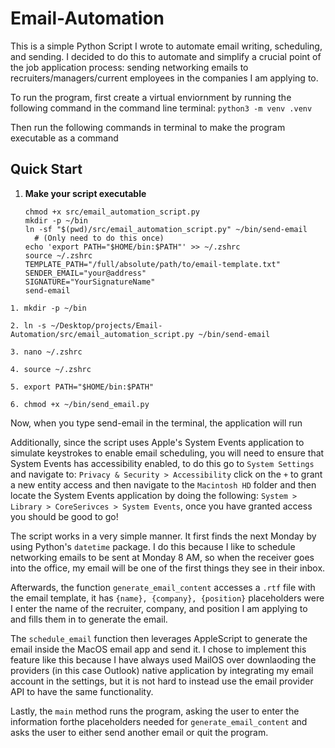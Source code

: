 # Email-Automation

This is a simple Python Script I wrote to automate email writing, scheduling, and sending. I decided to do this to automate and simplify a crucial point of the job application process: sending networking emails to recruiters/managers/current employees in the companies I am applying to.

To run the program, first create a virtual enviornment by running the following command in the command line terminal:
`python3 -m venv .venv`

Then run the following commands in terminal to make the program executable as a command

## Quick Start

1. **Make your script executable**

   ```
   chmod +x src/email_automation_script.py
   mkdir -p ~/bin
   ln -sf "$(pwd)/src/email_automation_script.py" ~/bin/send-email
     # (Only need to do this once)
   echo 'export PATH="$HOME/bin:$PATH"' >> ~/.zshrc
   source ~/.zshrc
   TEMPLATE_PATH="/full/absolute/path/to/email-template.txt"
   SENDER_EMAIL="your@address"
   SIGNATURE="YourSignatureName"
   send-email
   ```

```
1. mkdir -p ~/bin

2. ln -s ~/Desktop/projects/Email-Automation/src/email_automation_script.py ~/bin/send-email

3. nano ~/.zshrc

4. source ~/.zshrc

5. export PATH="$HOME/bin:$PATH"

6. chmod +x ~/bin/send_email.py
```

Now, when you type send-email in the terminal, the application will run

Additionally, since the script uses Apple's System Events application to simulate keystrokes to enable email scheduling, you will need to ensure that System Events has accessibility enabled, to do this go to `System Settings` and navigate to: `Privacy & Security > Accessibility` click on the `+` to grant a new entity access and then navigate to the `Macintosh HD` folder and then locate the System Events application by doing the following: `System > Library > CoreSerivces > System Events`, once you have granted access you should be good to go!

The script works in a very simple manner. It first finds the next Monday by using Python's `datetime` package. I do this because I like to schedule networking emails to be sent at Monday 8 AM, so when the receiver goes into the office, my email will be one of the first things they see in their inbox.

Afterwards, the function `generate_email_content` accesses a `.rtf` file with the email template, it has `{name}, {company}, {position}` placeholders were I enter the name of the recruiter, company, and position I am applying to and fills them in to generate the email.

The `schedule_email` function then leverages AppleScript to generate the email inside the MacOS email app and send it. I chose to implement this feature like this because I have always used MailOS over downlaoding the providers (in this case Outlook) native application by integrating my email account in the settings, but it is not hard to instead use the email provider API to have the same functionality.

Lastly, the `main` method runs the program, asking the user to enter the information forthe placeholders needed for `generate_email_content` and asks the user to either send another email or quit the program.

